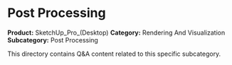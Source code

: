 # Post Processing

**Product:** SketchUp_Pro_(Desktop)
**Category:** Rendering And Visualization
**Subcategory:** Post Processing

This directory contains Q&A content related to this specific subcategory.
